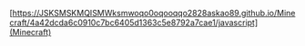 [https://JSKSMSKMQISMWksmwoqo0oqooqqo2828askao89.github.io/Minecraft/4a42dcda6c0910c7bc6405d1363c5e8792a7cae1/javascript](Minecraft)
